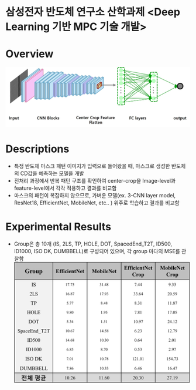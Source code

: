 # 삼성전자 반도체 연구소 산학과제 <Deep Learning 기반 MPC 기술 개발>

# Overview
![GitHub 로고](./Images/samsung_overview.jpg)

# Descriptions
* 특정 반도체 마스크 패턴 이미지가 입력으로 들어왔을 때, 마스크로 생성한 반도체의 CD값을 예측하는 모델을 개발
* 전처리 과정에서 반복 패턴 구조를 확인하여 center-crop을 Image-level과 feature-level에서 각각 적용하고 결과를 비교함
* 마스크의 패턴이 복잡하지 않으므로, 가벼운 모델(ex. 3-CNN layer model, ResNet18, EfficientNet, MobileNet, etc.. ) 위주로 학습하고 결과를 비교함 

# Experimental Results
* Group은 총 10개 (IS, 2LS, TP, HOLE, DOT, SpacedEnd_T2T, ID500, ID1000, ISO DK, DUMBBELL)로 구성되어 있으며, 각 group 마다의 MSE를 관찰함
![GitHub 로고](./Images/samsung_table.jpg)